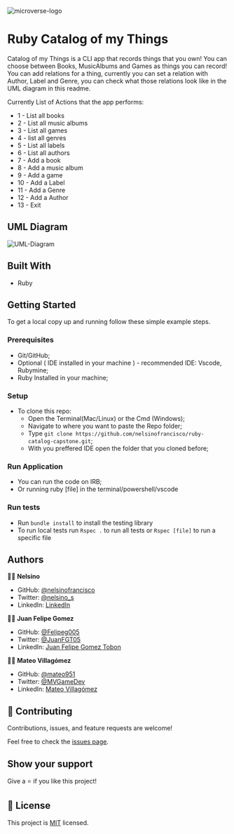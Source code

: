 ![microverse-logo](https://img.shields.io/badge/Microverse-blueviolet)

# Ruby Catalog of my Things

Catalog of my Things is a CLI app that records things that you own! You can choose between Books, MusicAlbums and Games as things you can record! You can add relations for a thing, currently you can set a relation with Author, Label and Genre, you can check what those relations look like in the UML diagram in this readme.

Currently List of Actions that the app performs:

- 1 - List all books
- 2 - List all music albums
- 3 - List all games
- 4 - list all genres
- 5 - List all labels
- 6 - List all authors
- 7 - Add a book
- 8 - Add a music album
- 9 - Add a game
- 10 - Add a Label
- 11 - Add a Genre
- 12 - Add a Author
- 13 - Exit


## UML Diagram

![UML-Diagram](https://raw.githubusercontent.com/microverseinc/curriculum-ruby/main/group-capstone/images/catalog_of_my_things.png?token=AUNWCNGIKF5HWEGHFNG4IGTBWNP5W)

## Built With

- Ruby

## Getting Started

To get a local copy up and running follow these simple example steps.

### Prerequisites

- Git/GitHub;
- Optional ( IDE installed in your machine ) - recommended IDE: Vscode, Rubymine;
- Ruby Installed in your machine;

### Setup

- To clone this repo:
  - Open the Terminal(Mac/Linux) or the Cmd (Windows);
  - Navigate to where you want to paste the Repo folder;
  - Type `git clone https://github.com/nelsinofrancisco/ruby-catalog-capstone.git`;
  - With you preffered IDE open the folder that you cloned before;
  
### Run Application  

- You can run the code on IRB;
- Or running ruby [file] in the terminal/powershell/vscode
  
### Run tests

- Run `bundle install` to install the testing library
- To run local tests run `Rspec .` to run all tests or `Rspec [file]` to run a specific file

## Authors

👨‍💻 **Nelsino**

- GitHub: [@nelsinofrancisco](https://github.com/nelsinofrancisco)
- Twitter: [@nelsino_s](https://twitter.com/nelsino_s)
- LinkedIn: [LinkedIn](https://www.linkedin.com/in/nelsinofrancisco/)

👨‍💻 **Juan Felipe Gomez**

- GitHub: [@Felipeg005](https://github.com/Felipeg005)
- Twitter: [@JuanFGT05](https://twitter.com/JuanFGT05)
- LinkedIn: [Juan Felipe Gomez Tobon](https://www.linkedin.com/in/juan-felipe-gomez-tobon/)

👨‍💻 **Mateo Villagómez**

- GitHub: [@mateo951](https://github.com/mateo951)
- Twitter: [@MVGameDev](https://twitter.com/MVGameDev)
- LinkedIn: [Mateo Villagómez](https://www.linkedin.com/in/mateo-villag%C3%B3mez/)

## 🤝 Contributing

Contributions, issues, and feature requests are welcome!

Feel free to check the [issues page](../../issues/).

## Show your support

Give a ⭐️ if you like this project!

## 📝 License

This project is [MIT](./MIT.md) licensed.
